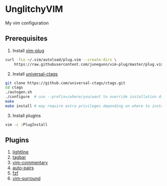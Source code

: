 # UnglitchyVIM

My vim configuration

## Prerequisites

1. Install [vim-plug](https://github.com/junegunn/vim-plug)

```bash
curl -fLo ~/.vim/autoload/plug.vim --create-dirs \
    https://raw.githubusercontent.com/junegunn/vim-plug/master/plug.vim
```

2. Install [universal-ctags](https://github.com/universal-ctags/ctags)

```bash
git clone https://github.com/universal-ctags/ctags.git
cd ctags
./autogen.sh
./configure  # use --prefix=/where/you/want to override installation directory, defaults to /usr/local
make
make install # may require extra privileges depending on where to install
```

3. Install plugins

```bash
vim -c :PlugInstall
```

## Plugins

1. [lightline](https://github.com/itchyny/lightline.vim)
2. [tagbar](https://github.com/preservim/tagbar)
3. [vim-commentary](https://github.com/tpope/vim-commentary)
4. [auto-pairs](https://github.com/jiangmiao/auto-pairs)
5. [fzf](https://github.com/junegunn/fzf.vim)
6. [vim-surround](https://github.com/tpope/vim-surround)
